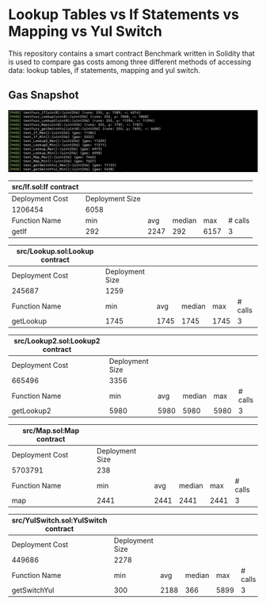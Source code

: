 # Lookup Tables vs If Statements vs Mapping vs Yul Switch

This repository contains a smart contract Benchmark written in Solidity that is used to compare gas costs among three different methods of accessing data: lookup tables, if statements, mapping and yul switch.

## Gas Snapshot

![Alt text](snapshot.png)

| src/If.sol:If contract |                 |      |        |      |         |
|------------------------|-----------------|------|--------|------|---------|
| Deployment Cost        | Deployment Size |      |        |      |         |
| 1206454                | 6058            |      |        |      |         |
| Function Name          | min             | avg  | median | max  | # calls |
| getIf                  | 292             | 2247 | 292    | 6157 | 3       |


| src/Lookup.sol:Lookup contract |                 |      |        |      |         |
|--------------------------------|-----------------|------|--------|------|---------|
| Deployment Cost                | Deployment Size |      |        |      |         |
| 245687                         | 1259            |      |        |      |         |
| Function Name                  | min             | avg  | median | max  | # calls |
| getLookup                      | 1745            | 1745 | 1745   | 1745 | 3       |


| src/Lookup2.sol:Lookup2 contract |                 |      |        |      |         |
|----------------------------------|-----------------|------|--------|------|---------|
| Deployment Cost                  | Deployment Size |      |        |      |         |
| 665496                           | 3356            |      |        |      |         |
| Function Name                    | min             | avg  | median | max  | # calls |
| getLookup2                       | 5980            | 5980 | 5980   | 5980 | 3       |


| src/Map.sol:Map contract |                 |      |        |      |         |
|--------------------------|-----------------|------|--------|------|---------|
| Deployment Cost          | Deployment Size |      |        |      |         |
| 5703791                  | 238             |      |        |      |         |
| Function Name            | min             | avg  | median | max  | # calls |
| map                      | 2441            | 2441 | 2441   | 2441 | 3       |


| src/YulSwitch.sol:YulSwitch contract |                 |      |        |      |         |
|--------------------------------------|-----------------|------|--------|------|---------|
| Deployment Cost                      | Deployment Size |      |        |      |         |
| 449686                               | 2278            |      |        |      |         |
| Function Name                        | min             | avg  | median | max  | # calls |
| getSwitchYul                         | 300             | 2188 | 366    | 5899 | 3       |





